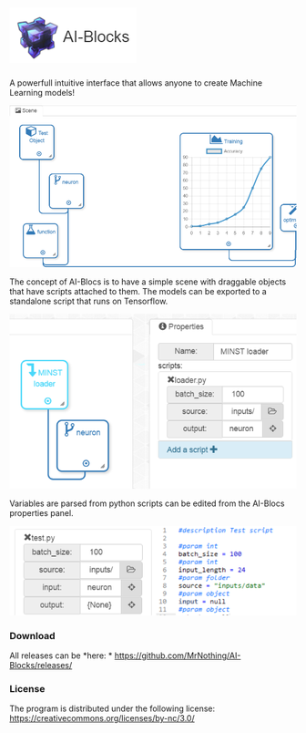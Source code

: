 # ![logo](logo.png)
A powerfull intuitive interface that allows anyone to create Machine Learning models!

![scene view](sc1.png)

The concept of AI-Blocs is to have a simple scene with draggable objects that have scripts attached to them. The models can be exported to a standalone script that runs on Tensorflow. 

![script view](sc2.png)

Variables are parsed from python scripts can be edited from the AI-Blocs properties panel.

![script view](sc3.png)

### Download

All releases can be *here: * https://github.com/MrNothing/AI-Blocks/releases/

### License

The program is distributed under the following license: https://creativecommons.org/licenses/by-nc/3.0/

